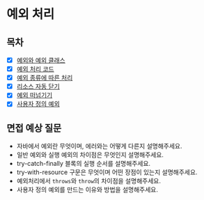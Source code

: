 # 예외 처리

## 목차

- [x] [예외와 예외 클래스](https://github.com/2025-cs-study/2025-CS-Study/blob/main/java/11_exception_handling/11.1_exceptions_and_exception_classes.md)
- [x] [예외 처리 코드](https://github.com/2025-cs-study/2025-CS-Study/blob/main/java/11_exception_handling/11.2_exception_handling_code.md)
- [x] [예외 종류에 따른 처리](https://github.com/2025-cs-study/2025-CS-Study/blob/main/java/11_exception_handling/11.3_handling_different_types_of_exceptions.md)
- [x] [리소스 자동 닫기](https://github.com/2025-cs-study/2025-CS-Study/blob/main/java/11_exception_handling/11.4_automatic_resource_closing.md)
- [x] [예외 떠넘기기](https://github.com/2025-cs-study/2025-CS-Study/blob/main/java/11_exception_handling/11.5_throwing_exceptions.md)
- [x] [사용자 정의 예외](https://github.com/2025-cs-study/2025-CS-Study/blob/main/java/11_exception_handling/11.6_user_defined_exceptions.md)

## 면접 예상 질문
- 자바에서 예외란 무엇이며, 에러와는 어떻게 다른지 설명해주세요.
- 일반 예외와 실행 예외의 차이점은 무엇인지 설명해주세요.
- try-catch-finally 블록의 실행 순서를 설명해주세요.
- try-with-resource 구문은 무엇이며 어떤 장점이 있는지 설명해주세요.
- 예외처리에서 `throws`와 `throw`의 차이점을 설명해주세요.
- 사용자 정의 예외를 만드는 이유와 방법을 설명해주세요.